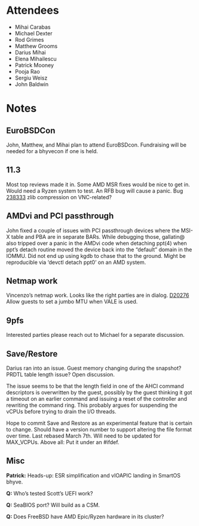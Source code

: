 # Attendees

- Mihai Carabas
- Michael Dexter
- Rod Grimes
- Matthew Grooms
- Darius Mihai
- Elena Mihailescu
- Patrick Mooney
- Pooja Rao
- Sergiu Weisz
- John Baldwin

# Notes

## EuroBSDCon

John, Matthew, and Mihai plan to attend EuroBSDcon.  Fundraising will
be needed for a bhyvecon if one is held.

## 11.3

Most top reviews made it in. Some AMD MSR fixes would be nice to get
in.  Would need a Ryzen system to test.  An RFB bug will cause a
panic.  Bug
[238333](https://bugs.freebsd.org/bugzilla/show_bug.cgi?id=238333)
zlib compression on VNC-related?

## AMDvi and PCI passthrough

John fixed a couple of issues with PCI passthrough devices where the
MSI-X table and PBA are in separate BARs.  While debugging those,
gallatin@ also tripped over a panic in the AMDvi code when detaching
ppt(4) when ppt’s detach routine moved the device back into the
“default” domain in the IOMMU.  Did not end up using kgdb to chase
that to the ground.  Might be reproducible via ‘devctl detach ppt0’ on
an AMD system.

## Netmap work

Vincenzo’s netmap work. Looks like the right parties are in
dialog. [D20276](https://reviews.freebsd.org/D20276) Allow guests to
set a jumbo MTU when VALE is used.

## 9pfs
Interested parties please reach out to Michael for a separate discussion.

## Save/Restore

Darius ran into an issue.  Guest memory changing during the snapshot?
PRDTL table length issue?  Open discussion.

The issue seems to be that the length field in one of the AHCI command
descriptors is overwritten by the guest, possibly by the guest
thinking it got a timeout on an earlier command and issuing a reset of
the controller and rewriting the command ring.  This probably argues
for suspending the vCPUs before trying to drain the I/O threads.

Hope to commit Save and Restore as an experimental feature that is
certain to change. Should have a version number to support altering
the file format over time. Last rebased March 7th. Will need to be
updated for MAX_VCPUs. Above all: Put it under an #ifdef.

## Misc

**Patrick:** Heads-up: ESR simplification and vIOAPIC landing in
SmartOS bhyve.

**Q:** Who’s tested Scott’s UEFI work?

**Q:** SeaBIOS port? Will build as a CSM.

**Q:** Does FreeBSD have AMD Epic/Ryzen hardware in its cluster?
